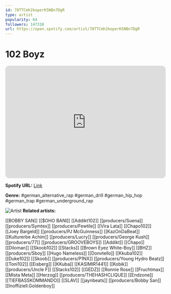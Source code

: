 ```yaml
---
id: 78TTCmh2koperK5NBn7DgR
type: artist
popularity: 64
followers: 147310
url: https://open.spotify.com/artist/78TTCmh2koperK5NBn7DgR
---
```

# 102 Boyz

<iframe style="border-radius:12px" src="https://open.spotify.com/embed/artist/78TTCmh2koperK5NBn7DgR" width="100%" height="352" frameBorder="0" allowfullscreen="" allow="autoplay; clipboard-write; encrypted-media; fullscreen; picture-in-picture" loading="lazy"></iframe>

**Spotify URL:** [Link](https://open.spotify.com/artist/78TTCmh2koperK5NBn7DgR)

**Genre:**  #german_alternative_rap #german_drill #german_hip_hop #german_trap #german_underground_rap

![Artist](https://i.scdn.co/image/ab6761610000e5ebbc8870d015dadd27487df6f7)
**Related artists:**

[[BOBBY SAN]]
[[$OHO BANI]]
[[Addikt102]]
[[producers/Suena]]
[[producers/Symtex]]
[[producers/Fewtile]]
[[Vira Lata]]
[[Chapo102]]
[[Joey Bargeld]]
[[producers/PJ McGuinness]]
[[KazOnDaBeat]]
[[Kulturerbe Achim]]
[[producers/Lucry]]
[[producers/George Kush]]
[[producers/77]]
[[producers/GROOVEBOYS]]
[[Addikt]]
[[Chapo]]
[[Diloman]]
[[Skoob102]]
[[Stacks]]
[[Brown Eyez White-Boy]]
[[BHZ]]
[[producers/Sboy]]
[[Hugo Nameless]]
[[Donvtello]]
[[Kkuba102]]
[[Duke102]]
[[Skoob]]
[[producers/P1NX]]
[[producers/Young Hydro Beatz]]
[[Toni102]]
[[Eisberg]]
[[KKuba]]
[[KASIMIR1441]]
[[Kobik]]
[[producers/Uncle F]]
[[Stacks102]]
[[GEDZ]]
[[Ronnie Rose]]
[[Fruchtmax]]
[[Mista Meta]]
[[Herzog]]
[[producers/THEHASHCLIQUE]]
[[Endzone]]
[[TIEFBASSKOMMANDO]]
[[SLAV]]
[[jaynbeats]]
[[producers/Bobby San]]
[[Inoffiziell.Goldenboy]]
